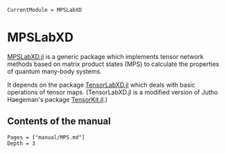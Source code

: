 ```@meta
CurrentModule = MPSLabXD
```

# MPSLabXD

[MPSLabXD.jl](https://github.com/PhysicsCodesLab/MPSLabXD.jl) is a generic package which
implements tensor network methods based on matrix product states (MPS) to calculate the
properties of quantum many-body systems.

It depends on the package [TensorLabXD.jl](https://github.com/PhysicsCodesLab/TensorLabXD.jl)
which deals with basic operations of tensor maps. (TensorLabXD.jl is a modified version of
Jutho Haegeman's package [TensorKit.jl](https://github.com/Jutho/TensorKit.jl).)




## Contents of the manual

```@contents
Pages = ["manual/MPS.md"]
Depth = 3
```
